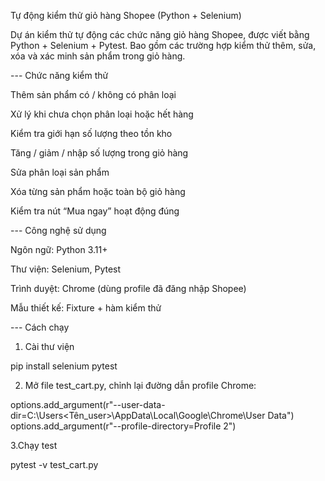  Tự động kiểm thử giỏ hàng Shopee (Python + Selenium)

Dự án kiểm thử tự động các chức năng giỏ hàng Shopee, được viết bằng Python + Selenium + Pytest.
Bao gồm các trường hợp kiểm thử thêm, sửa, xóa và xác minh sản phẩm trong giỏ hàng.

 --- Chức năng kiểm thử

Thêm sản phẩm có / không có phân loại

Xử lý khi chưa chọn phân loại hoặc hết hàng

Kiểm tra giới hạn số lượng theo tồn kho

Tăng / giảm / nhập số lượng trong giỏ hàng

Sửa phân loại sản phẩm

Xóa từng sản phẩm hoặc toàn bộ giỏ hàng

Kiểm tra nút “Mua ngay” hoạt động đúng

--- Công nghệ sử dụng

Ngôn ngữ: Python 3.11+

Thư viện: Selenium, Pytest

Trình duyệt: Chrome (dùng profile đã đăng nhập Shopee)

Mẫu thiết kế: Fixture + hàm kiểm thử

--- Cách chạy

1. Cài thư viện

pip install selenium pytest


2. Mở file test_cart.py, chỉnh lại đường dẫn profile Chrome:

options.add_argument(r"--user-data-dir=C:\Users\<Tên_user>\AppData\Local\Google\Chrome\User Data")
options.add_argument(r"--profile-directory=Profile 2")


3.Chạy test

pytest -v test_cart.py
